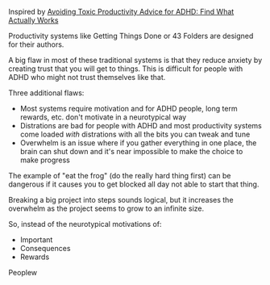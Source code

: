 Inspired by [Avoiding Toxic Productivity Advice for ADHD: Find What Actually Works](https://www.youtube.com/watch?v=JsT3KPYJFl4)

Productivity systems like Getting Things Done or 43 Folders are designed for their authors.

A big flaw in most of these traditional systems is that they reduce anxiety by creating trust that you will get to things. This is difficult for people with ADHD who might not trust themselves like that.

Three additional flaws:

- Most systems require motivation and for ADHD people, long term rewards, etc. don't motivate in a neurotypical way
- Distrations are bad for people with ADHD and most productivity systems come loaded _with_ distrations with all the bits you can tweak and tune
- Overwhelm is an issue where if you gather everything in one place, the brain can shut down and it's near impossible to make the choice to make progress

The example of "eat the frog" (do the really hard thing first) can be dangerous if it causes you to get blocked all day not able to start that thing.

Breaking a big project into steps sounds logical, but it increases the overwhelm as the project seems to grow to an infinite size.

So, instead of the neurotypical motivations of:

- Important
- Consequences
- Rewards

Peoplew